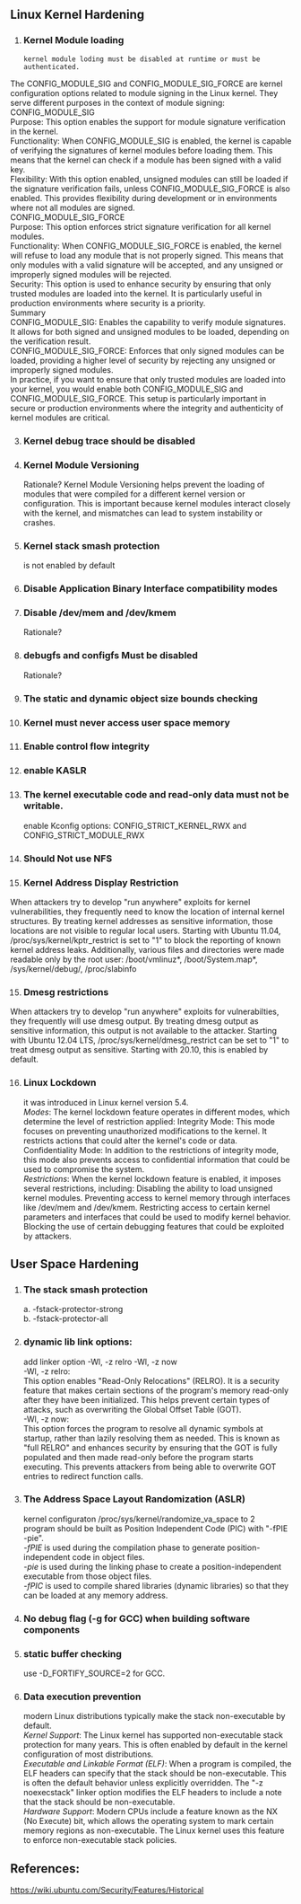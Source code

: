 ## Linux Kernel Hardening
1. ### Kernel Module loading
       kernel module loding must be disabled at runtime or must be authenticated.  
The CONFIG_MODULE_SIG and CONFIG_MODULE_SIG_FORCE are kernel configuration options related to module signing in the Linux kernel. They serve different purposes in the context of module signing:  
CONFIG_MODULE_SIG  
Purpose: This option enables the support for module signature verification in the kernel.  
Functionality: When CONFIG_MODULE_SIG is enabled, the kernel is capable of verifying the signatures of kernel modules before loading them. This means that the kernel can check if a module has been signed with a valid key.  
Flexibility: With this option enabled, unsigned modules can still be loaded if the signature verification fails, unless CONFIG_MODULE_SIG_FORCE is also enabled. This provides flexibility during development or in environments where not all modules are signed.  
CONFIG_MODULE_SIG_FORCE  
Purpose: This option enforces strict signature verification for all kernel modules.  
Functionality: When CONFIG_MODULE_SIG_FORCE is enabled, the kernel will refuse to load any module that is not properly signed. This means that only modules with a valid signature will be accepted, and any unsigned or improperly signed modules will be rejected.  
Security: This option is used to enhance security by ensuring that only trusted modules are loaded into the kernel. It is particularly useful in production environments where security is a priority.  
Summary  
CONFIG_MODULE_SIG: Enables the capability to verify module signatures. It allows for both signed and unsigned modules to be loaded, depending on the verification result.  
CONFIG_MODULE_SIG_FORCE: Enforces that only signed modules can be loaded, providing a higher level of security by rejecting any unsigned or improperly signed modules.  
In practice, if you want to ensure that only trusted modules are loaded into your kernel, you would enable both CONFIG_MODULE_SIG and CONFIG_MODULE_SIG_FORCE. This setup is particularly important in secure or production environments where the integrity and authenticity of kernel modules are critical.  

3. ### Kernel debug trace should be disabled
4. ### Kernel Module Versioning
     Rationale? Kernel Module Versioning helps prevent the loading of modules that were compiled for a different kernel version or configuration. This is important because kernel modules interact closely with the kernel, and mismatches can lead to system instability or crashes.  
   
5. ### Kernel stack smash protection
    is not enabled by default
6. ### Disable Application Binary Interface compatibility modes
7. ### Disable /dev/mem and /dev/kmem
    Rationale?
8. ### debugfs and configfs Must be disabled
    Rationale?
9. ### The static and dynamic object size bounds checking
10. ### Kernel must never access user space memory
11. ### Enable control flow integrity
12. ### enable KASLR
13. ### The kernel executable code and read-only data must not be writable.
     enable Kconfig options: CONFIG_STRICT_KERNEL_RWX and CONFIG_STRICT_MODULE_RWX
14. ### Should Not use NFS  
15. ### Kernel Address Display Restriction
When attackers try to develop "run anywhere" exploits for kernel vulnerabilities, they frequently need to know the location of internal kernel structures. By treating kernel addresses as sensitive information, those locations are not visible to regular local users. Starting with Ubuntu 11.04, /proc/sys/kernel/kptr_restrict is set to "1" to block the reporting of known kernel address leaks. Additionally, various files and directories were made readable only by the root user: /boot/vmlinuz*, /boot/System.map*, /sys/kernel/debug/, /proc/slabinfo
 
15. ### Dmesg restrictions  
When attackers try to develop "run anywhere" exploits for vulnerabilties, they frequently will use dmesg output. By treating dmesg output as sensitive information, this output is not available to the attacker. Starting with Ubuntu 12.04 LTS, /proc/sys/kernel/dmesg_restrict can be set to "1" to treat dmesg output as sensitive. Starting with 20.10, this is enabled by default.

16. ### Linux Lockdown  
    it was introduced in Linux kernel version 5.4.  
_Modes_: The kernel lockdown feature operates in different modes, which determine the level of restriction applied:
Integrity Mode: This mode focuses on preventing unauthorized modifications to the kernel. It restricts actions that could alter the kernel's code or data.
Confidentiality Mode: In addition to the restrictions of integrity mode, this mode also prevents access to confidential information that could be used to compromise the system.  
_Restrictions_: When the kernel lockdown feature is enabled, it imposes several restrictions, including:
Disabling the ability to load unsigned kernel modules.
Preventing access to kernel memory through interfaces like /dev/mem and /dev/kmem.
Restricting access to certain kernel parameters and interfaces that could be used to modify kernel behavior.
Blocking the use of certain debugging features that could be exploited by attackers.

## User Space Hardening
1. ### The stack smash protection
   a. -fstack-protector-strong  
   b. -fstack-protector-all  
2. ### dynamic lib link options:
   add linker option -Wl, -z relro -Wl, -z now  
   -Wl, -z relro:  
This option enables "Read-Only Relocations" (RELRO). It is a security feature that makes certain sections of the program's memory read-only after they have been initialized. This helps prevent certain types of attacks, such as overwriting the Global Offset Table (GOT).  
   -Wl, -z now:  
This option forces the program to resolve all dynamic symbols at startup, rather than lazily resolving them as needed. This is known as "full RELRO" and enhances security by ensuring that the GOT is fully populated and then made read-only before the program starts executing. This prevents attackers from being able to overwrite GOT entries to redirect function calls.  

4. ### The Address Space Layout Randomization (ASLR)
   kernel configuraton /proc/sys/kernel/randomize_va_space to 2  
   program should be built as Position Independent Code (PIC) with "-fPIE -pie".  
   _-fPIE_ is used during the compilation phase to generate position-independent code in object files.  
   _-pie_ is used during the linking phase to create a position-independent executable from those object files.  
   _-fPIC_ is used to compile shared libraries (dynamic libraries) so that they can be loaded at any memory address.
5. ### No debug flag (-g for GCC) when building software components
6. ### static buffer checking
     use -D_FORTIFY_SOURCE=2 for GCC.
7. ### Data execution prevention
    modern Linux distributions typically make the stack non-executable by default.   
    _Kernel Support_: The Linux kernel has supported non-executable stack protection for many years. This is often enabled by default in the kernel configuration of most 
    distributions.  
    _Executable and Linkable Format (ELF)_: When a program is compiled, the ELF headers can specify that the stack should be non-executable. This is often the default 
    behavior unless explicitly overridden.  The "-z noexecstack" linker option modifies the ELF headers to include a note that the stack should be non-executable.  
    _Hardware Support_: Modern CPUs include a feature known as the NX (No Execute) bit, which allows the operating system to mark certain memory regions as non-executable. The Linux kernel uses this feature to enforce non-executable stack policies.

   
## References:
https://wiki.ubuntu.com/Security/Features/Historical
